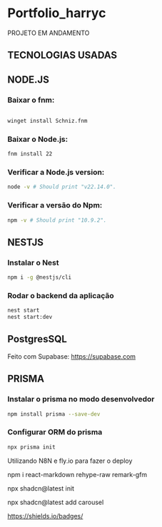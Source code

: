 # Portfolio_harryc

PROJETO EM ANDAMENTO

## TECNOLOGIAS USADAS

## NODE.JS

### Baixar o fnm:

```bash

winget install Schniz.fnm

```

### Baixar o Node.js:

```bash
fnm install 22
```

### Verificar a Node.js version:

```bash
node -v # Should print "v22.14.0".
```

### Verificar a versão do Npm:

```bash
npm -v # Should print "10.9.2".
```

## NESTJS

### Instalar o Nest

```bash
npm i -g @nestjs/cli
```

### Rodar o backend da aplicação

```bash
nest start
nest start:dev
```

## PostgresSQL

Feito com Supabase: https://supabase.com

## PRISMA

### Instalar o prisma no modo desenvolvedor

```bash
npm install prisma --save-dev
```

### Configurar ORM do prisma

```bash
npx prisma init
```

Utilizando N8N e fly.io para fazer o deploy

npm i react-markdown rehype-raw remark-gfm

npx shadcn@latest init 

npx shadcn@latest add carousel

https://shields.io/badges/
